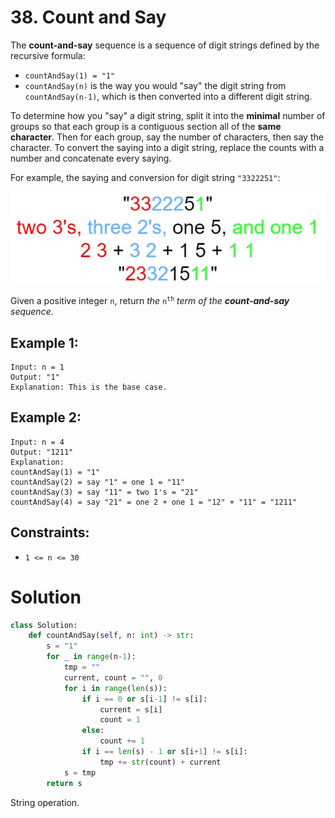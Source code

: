 # 38. Count and Say

The **count-and-say** sequence is a sequence of digit strings defined by the recursive formula:

- `countAndSay(1) = "1"`
- `countAndSay(n)` is the way you would "say" the digit string from `countAndSay(n-1)`, which is then converted into a different digit string.

To determine how you "say" a digit string, split it into the **minimal** number of groups so that each group is a contiguous section all of the **same character**. Then for each group, say the number of characters, then say the character. To convert the saying into a digit string, replace the counts with a number and concatenate every saying.

For example, the saying and conversion for digit string `"3322251"`:

![countandsay.jpg](/src/countandsay.jpg)

Given a positive integer `n`, return *the* <code>n<sup>th</sup></code> *term of the **count-and-say** sequence*.

## Example 1:
```
Input: n = 1
Output: "1"
Explanation: This is the base case.
```

## Example 2:
```
Input: n = 4
Output: "1211"
Explanation:
countAndSay(1) = "1"
countAndSay(2) = say "1" = one 1 = "11"
countAndSay(3) = say "11" = two 1's = "21"
countAndSay(4) = say "21" = one 2 + one 1 = "12" + "11" = "1211"
```

## Constraints:
- `1 <= n <= 30`

# Solution
```python
class Solution:
    def countAndSay(self, n: int) -> str:
        s = "1"
        for _ in range(n-1):
            tmp = ""
            current, count = "", 0
            for i in range(len(s)):
                if i == 0 or s[i-1] != s[i]:
                    current = s[i]
                    count = 1
                else:
                    count += 1
                if i == len(s) - 1 or s[i+1] != s[i]:
                    tmp += str(count) + current
            s = tmp
        return s
```
String operation.
